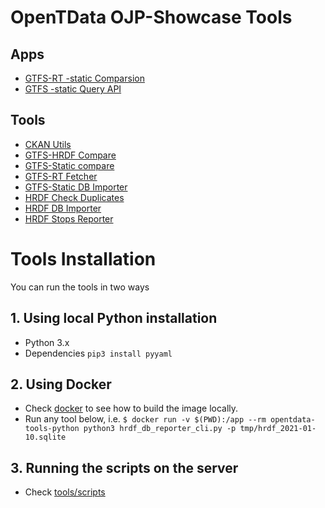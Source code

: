 # OpenTData OJP-Showcase Tools

## Apps

- [GTFS-RT -static Comparsion](apps/gtfs-rt-status)
- [GTFS -static Query API](apps/gtfs-query)

## Tools

- [CKAN Utils](tools/ckan-utils)
- [GTFS-HRDF Compare](tools/gtfs-hrdf-compare)
- [GTFS-Static compare](tools/gtfs-prev-compare)
- [GTFS-RT Fetcher](tools/gtfs-rt-fetch)
- [GTFS-Static DB Importer](tools/gtfs-static-db-importer)
- [HRDF Check Duplicates](tools/hrdf-check-duplicates)
- [HRDF DB Importer](tools/hrdf-db-importer)
- [HRDF Stops Reporter](tools/hrdf-stops-reporter)

# Tools Installation

You can run the tools in two ways

## 1. Using local Python installation

- Python 3.x
- Dependencies `pip3 install pyyaml`

## 2. Using Docker

- Check [docker](tools/docker) to see how to build the image locally.
- Run any tool below, i.e. 
`$ docker run -v $(PWD):/app --rm opentdata-tools-python python3 hrdf_db_reporter_cli.py -p tmp/hrdf_2021-01-10.sqlite`

## 3. Running the scripts on the server

- Check [tools/scripts](tools/scripts)